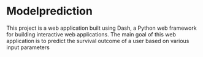 # Modelprediction
This project is a web application built using Dash, a Python web framework for building interactive web applications. The main goal of this web application is to predict the survival outcome of a user based on various input parameters
